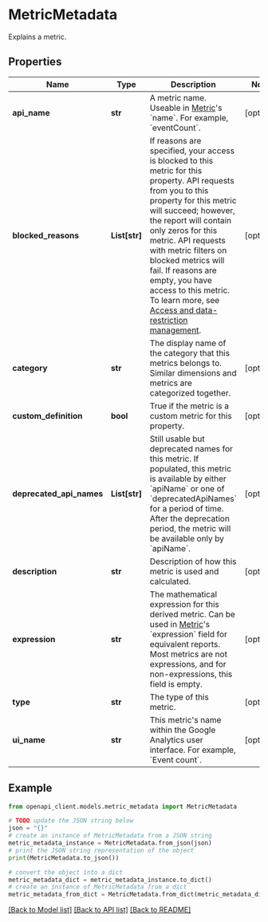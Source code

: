 # MetricMetadata

Explains a metric.

## Properties

Name | Type | Description | Notes
------------ | ------------- | ------------- | -------------
**api_name** | **str** | A metric name. Useable in [Metric](#Metric)&#39;s &#x60;name&#x60;. For example, &#x60;eventCount&#x60;. | [optional] 
**blocked_reasons** | **List[str]** | If reasons are specified, your access is blocked to this metric for this property. API requests from you to this property for this metric will succeed; however, the report will contain only zeros for this metric. API requests with metric filters on blocked metrics will fail. If reasons are empty, you have access to this metric. To learn more, see [Access and data-restriction management](https://support.google.com/analytics/answer/10851388). | [optional] 
**category** | **str** | The display name of the category that this metrics belongs to. Similar dimensions and metrics are categorized together. | [optional] 
**custom_definition** | **bool** | True if the metric is a custom metric for this property. | [optional] 
**deprecated_api_names** | **List[str]** | Still usable but deprecated names for this metric. If populated, this metric is available by either &#x60;apiName&#x60; or one of &#x60;deprecatedApiNames&#x60; for a period of time. After the deprecation period, the metric will be available only by &#x60;apiName&#x60;. | [optional] 
**description** | **str** | Description of how this metric is used and calculated. | [optional] 
**expression** | **str** | The mathematical expression for this derived metric. Can be used in [Metric](#Metric)&#39;s &#x60;expression&#x60; field for equivalent reports. Most metrics are not expressions, and for non-expressions, this field is empty. | [optional] 
**type** | **str** | The type of this metric. | [optional] 
**ui_name** | **str** | This metric&#39;s name within the Google Analytics user interface. For example, &#x60;Event count&#x60;. | [optional] 

## Example

```python
from openapi_client.models.metric_metadata import MetricMetadata

# TODO update the JSON string below
json = "{}"
# create an instance of MetricMetadata from a JSON string
metric_metadata_instance = MetricMetadata.from_json(json)
# print the JSON string representation of the object
print(MetricMetadata.to_json())

# convert the object into a dict
metric_metadata_dict = metric_metadata_instance.to_dict()
# create an instance of MetricMetadata from a dict
metric_metadata_from_dict = MetricMetadata.from_dict(metric_metadata_dict)
```
[[Back to Model list]](../README.md#documentation-for-models) [[Back to API list]](../README.md#documentation-for-api-endpoints) [[Back to README]](../README.md)


